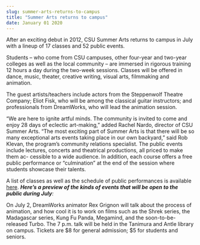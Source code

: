 ```yaml
---
slug: summer-arts-returns-to-campus
title: "Summer Arts returns to campus"
date: January 01 2020
---
```


 
<p>
  After an exciting debut in 2012, CSU Summer Arts returns to campus in July
  with a lineup of 17 classes and 52 public events.
</p>
<p>
  Students – who come from CSU campuses, other four-year and two-year colleges
  as well as the local community – are immersed in rigorous training 12 hours a
  day during the two-week sessions. Classes will be offered in dance, music,
  theater, creative writing, visual arts, filmmaking and animation.
</p>
<p>
  The guest artists/teachers include actors from the Steppenwolf Theatre
  Company; Eliot Fisk, who will be among the classical guitar instructors; and
  professionals from DreamWorks, who will lead the animation session.
</p>
<p>
  “We are here to ignite artful minds. The community is invited to come and
  enjoy 28 days of eclectic art-making,” added Rachel Nardo, director of CSU
  Summer Arts. “The most exciting part of Summer Arts is that there will be so
  many exceptional arts events taking place in our own backyard,” said Rob
  Klevan, the program’s community relations specialist. The public events
  include lectures, concerts and theatrical productions, all priced to make them
  ac- cessible to a wide audience. In addition, each course offers a free public
  performance or “culmination” at the end of the session where students showcase
  their talents.
</p>
<p>
  A list of classes as well as the schedule of public performances is available
  <a href="https://www.csusummerarts.org">here</a>.
  <em
    ><strong
      >Here’s a preview of the kinds of events that will be open to the public
      during July</strong
    >:</em
  >
</p>
<p>
  On July 2, DreamWorks animator Rex Grignon will talk about the process of
  animation, and how cool it is to work on films such as the Shrek series, the
  Madagascar series, Kung Fu Panda, Megamind, and the soon-to-be-released Turbo.
  The 7 p.m. talk will be held in the Tanimura and Antle library on campus.
  Tickets are $8 for general admission; $5 for students and seniors.
</p>
 

